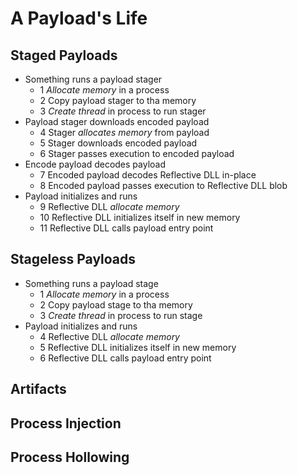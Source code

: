 # A Payload's Life

## Staged Payloads
- Something runs a payload stager
	- 1 *Allocate memory* in a process
	- 2 Copy payload stager to tha memory
	- 3 *Create thread* in process to run stager
- Payload stager downloads encoded payload
	- 4 Stager *allocates memory* from payload
	- 5 Stager downloads encoded payload
	- 6 Stager passes execution to encoded payload
- Encode payload decodes payload
	- 7 Encoded payload decodes Reflective DLL in-place
	- 8 Encoded payload passes execution to Reflective DLL blob
- Payload initializes and runs
	- 9 Reflective DLL *allocate memory*
	- 10 Reflective DLL initializes itself in new memory
	- 11 Reflective DLL calls payload entry point

## Stageless Payloads
- Something runs a payload stage
	- 1 *Allocate memory* in a process
	- 2 Copy payload stage to tha memory
	- 3 *Create thread* in process to run stage
- Payload initializes and runs
	- 4 Reflective DLL *allocate memory*
	- 5 Reflective DLL initializes itself in new memory
	- 6 Reflective DLL calls payload entry point


## Artifacts


## Process Injection


## Process Hollowing


